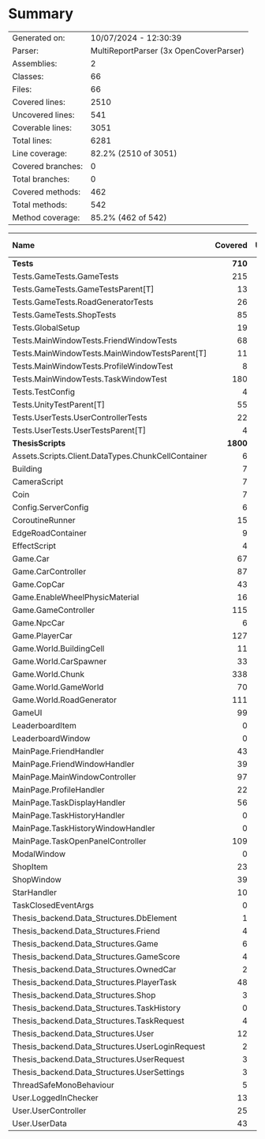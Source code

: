 ﻿# Summary
|||
|:---|:---|
| Generated on: | 10/07/2024 - 12:30:39 |
| Parser: | MultiReportParser (3x OpenCoverParser) |
| Assemblies: | 2 |
| Classes: | 66 |
| Files: | 66 |
| Covered lines: | 2510 |
| Uncovered lines: | 541 |
| Coverable lines: | 3051 |
| Total lines: | 6281 |
| Line coverage: | 82.2% (2510 of 3051) |
| Covered branches: | 0 |
| Total branches: | 0 |
| Covered methods: | 462 |
| Total methods: | 542 |
| Method coverage: | 85.2% (462 of 542) |

|**Name**|**Covered**|**Uncovered**|**Coverable**|**Total**|**Line coverage**|**Covered**|**Total**|**Branch coverage**|**Covered**|**Total**|**Method coverage**|
|:---|---:|---:|---:|---:|---:|---:|---:|---:|---:|---:|---:|
|**Tests**|**710**|**24**|**734**|**1365**|**96.7%**|**0**|**0**|****|**56**|**56**|**100%**|
|Tests.GameTests.GameTests|215|0|215|350|100%|0|0||16|16|100%|
|Tests.GameTests.GameTestsParent[T]|13|9|22|45|59%|0|0||1|1|100%|
|Tests.GameTests.RoadGeneratorTests|26|0|26|54|100%|0|0||3|3|100%|
|Tests.GameTests.ShopTests|85|3|88|155|96.5%|0|0||6|6|100%|
|Tests.GlobalSetup|19|0|19|53|100%|0|0||4|4|100%|
|Tests.MainWindowTests.FriendWindowTests|68|0|68|127|100%|0|0||4|4|100%|
|Tests.MainWindowTests.MainWindowTestsParent[T]|11|9|20|40|55%|0|0||1|1|100%|
|Tests.MainWindowTests.ProfileWindowTest|8|0|8|29|100%|0|0||1|1|100%|
|Tests.MainWindowTests.TaskWindowTest|180|0|180|281|100%|0|0||10|10|100%|
|Tests.TestConfig|4|0|4|47|100%|0|0||1|1|100%|
|Tests.UnityTestParent[T]|55|3|58|112|94.8%|0|0||5|5|100%|
|Tests.UserTests.UserControllerTests|22|0|22|48|100%|0|0||3|3|100%|
|Tests.UserTests.UserTestsParent[T]|4|0|4|24|100%|0|0||1|1|100%|
|**ThesisScripts**|**1800**|**517**|**2317**|**4916**|**77.6%**|**0**|**0**|****|**406**|**486**|**83.5%**|
|Assets.Scripts.Client.DataTypes.ChunkCellContainer|6|0|6|15|100%|0|0||5|5|100%|
|Building|7|2|9|33|77.7%|0|0||5|7|71.4%|
|CameraScript|7|0|7|24|100%|0|0||2|2|100%|
|Coin|7|0|7|16|100%|0|0||2|2|100%|
|Config.ServerConfig|6|1|7|98|85.7%|0|0||6|7|85.7%|
|CoroutineRunner|15|0|15|33|100%|0|0||3|3|100%|
|EdgeRoadContainer|9|0|9|15|100%|0|0||7|7|100%|
|EffectScript|4|0|4|20|100%|0|0||2|2|100%|
|Game.Car|67|18|85|143|78.8%|0|0||13|13|100%|
|Game.CarController|87|32|119|238|73.1%|0|0||14|18|77.7%|
|Game.CopCar|43|13|56|93|76.7%|0|0||1|1|100%|
|Game.EnableWheelPhysicMaterial|16|0|16|37|100%|0|0||2|2|100%|
|Game.GameController|115|5|120|189|95.8%|0|0||25|25|100%|
|Game.NpcCar|6|0|6|19|100%|0|0||1|1|100%|
|Game.PlayerCar|127|33|160|233|79.3%|0|0||17|17|100%|
|Game.World.BuildingCell|11|0|11|30|100%|0|0||7|7|100%|
|Game.World.CarSpawner|33|10|43|79|76.7%|0|0||4|5|80%|
|Game.World.Chunk|338|32|370|595|91.3%|0|0||27|29|93.1%|
|Game.World.GameWorld|70|16|86|147|81.3%|0|0||7|7|100%|
|Game.World.RoadGenerator|111|23|134|234|82.8%|0|0||8|9|88.8%|
|GameUI|99|16|115|218|86%|0|0||24|28|85.7%|
|LeaderboardItem|0|4|4|17|0%|0|0||0|1|0%|
|LeaderboardWindow|0|43|43|94|0%|0|0||0|5|0%|
|MainPage.FriendHandler|43|0|43|124|100%|0|0||7|7|100%|
|MainPage.FriendWindowHandler|39|20|59|153|66.1%|0|0||7|9|77.7%|
|MainPage.MainWindowController|97|38|135|311|71.8%|0|0||14|17|82.3%|
|MainPage.ProfileHandler|22|3|25|93|88%|0|0||4|5|80%|
|MainPage.TaskDisplayHandler|56|17|73|191|76.7%|0|0||10|11|90.9%|
|MainPage.TaskHistoryHandler|0|12|12|53|0%|0|0||0|1|0%|
|MainPage.TaskHistoryWindowHandler|0|30|30|93|0%|0|0||0|5|0%|
|MainPage.TaskOpenPanelController|109|6|115|282|94.7%|0|0||15|15|100%|
|ModalWindow|0|38|38|71|0%|0|0||0|4|0%|
|ShopItem|23|0|23|62|100%|0|0||8|8|100%|
|ShopWindow|39|13|52|103|75%|0|0||6|8|75%|
|StarHandler|10|0|10|28|100%|0|0||1|1|100%|
|TaskClosedEventArgs|0|4|4|14|0%|0|0||0|1|0%|
|Thesis_backend.Data_Structures.DbElement|1|1|2|11|50%|0|0||2|3|66.6%|
|Thesis_backend.Data_Structures.Friend|4|1|5|18|80%|0|0||9|10|90%|
|Thesis_backend.Data_Structures.Game|6|2|8|18|75%|0|0||12|15|80%|
|Thesis_backend.Data_Structures.GameScore|4|2|6|19|66.6%|0|0||8|11|72.7%|
|Thesis_backend.Data_Structures.OwnedCar|2|3|5|21|40%|0|0||4|9|44.4%|
|Thesis_backend.Data_Structures.PlayerTask|48|12|60|84|80%|0|0||21|23|91.3%|
|Thesis_backend.Data_Structures.Shop|3|1|4|14|75%|0|0||6|7|85.7%|
|Thesis_backend.Data_Structures.TaskHistory|0|6|6|20|0%|0|0||0|11|0%|
|Thesis_backend.Data_Structures.TaskRequest|4|0|4|16|100%|0|0||8|8|100%|
|Thesis_backend.Data_Structures.User|12|1|13|25|92.3%|0|0||25|26|96.1%|
|Thesis_backend.Data_Structures.UserLoginRequest|2|0|2|14|100%|0|0||4|4|100%|
|Thesis_backend.Data_Structures.UserRequest|3|0|3|15|100%|0|0||6|6|100%|
|Thesis_backend.Data_Structures.UserSettings|3|1|4|15|75%|0|0||6|8|75%|
|ThreadSafeMonoBehaviour|5|0|5|12|100%|0|0||3|3|100%|
|User.LoggedInChecker|13|13|26|77|50%|0|0||3|5|60%|
|User.UserController|25|45|70|200|35.7%|0|0||5|12|41.6%|
|User.UserData|43|0|43|139|100%|0|0||30|30|100%|
